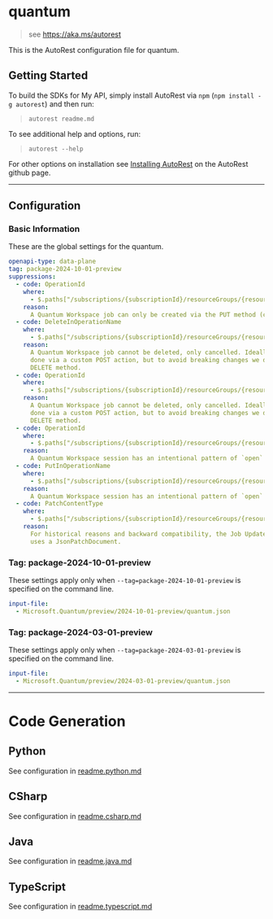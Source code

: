 # quantum

> see https://aka.ms/autorest

This is the AutoRest configuration file for quantum.

## Getting Started

To build the SDKs for My API, simply install AutoRest via `npm` (`npm install -g autorest`) and then run:

> `autorest readme.md`

To see additional help and options, run:

> `autorest --help`

For other options on installation see [Installing AutoRest](https://aka.ms/autorest/install) on the AutoRest github page.

---

## Configuration

### Basic Information

These are the global settings for the quantum.

``` yaml
openapi-type: data-plane
tag: package-2024-10-01-preview
suppressions:
  - code: OperationId
    where:
      - $.paths["/subscriptions/{subscriptionId}/resourceGroups/{resourceGroupName}/providers/Microsoft.Quantum/workspaces/{workspaceName}/jobs/{jobId}"].put.operationId
    reason:
      A Quantum Workspace job can only be created via the PUT method (can't be updated or replaced). 
  - code: DeleteInOperationName
    where:
      - $.paths["/subscriptions/{subscriptionId}/resourceGroups/{resourceGroupName}/providers/Microsoft.Quantum/workspaces/{workspaceName}/jobs/{jobId}"].delete.operationId
    reason:
      A Quantum Workspace job cannot be deleted, only cancelled. Ideally it should have been
      done via a custom POST action, but to avoid breaking changes we decided to keep it using the
      DELETE method.
  - code: OperationId
    where:
      - $.paths["/subscriptions/{subscriptionId}/resourceGroups/{resourceGroupName}/providers/Microsoft.Quantum/workspaces/{workspaceName}/jobs/{jobId}"].delete.operationId
    reason:
      A Quantum Workspace job cannot be deleted, only cancelled. Ideally it should have been
      done via a custom POST action, but to avoid breaking changes we decided to keep it using the
      DELETE method.
  - code: OperationId
    where:
      - $.paths["/subscriptions/{subscriptionId}/resourceGroups/{resourceGroupName}/providers/Microsoft.Quantum/workspaces/{workspaceName}/sessions/{sessionId}"].put.operationId
    reason:
      A Quantum Workspace session has an intentional pattern of `open` (with a PUT) and `close` (with a POST action). 
  - code: PutInOperationName
    where:
      - $.paths["/subscriptions/{subscriptionId}/resourceGroups/{resourceGroupName}/providers/Microsoft.Quantum/workspaces/{workspaceName}/sessions/{sessionId}"].put.operationId
    reason:
      A Quantum Workspace session has an intentional pattern of `open` (with a PUT) and `close` (with a POST action). 
  - code: PatchContentType
    where:
      - $.paths["/subscriptions/{subscriptionId}/resourceGroups/{resourceGroupName}/providers/Microsoft.Quantum/workspaces/{workspaceName}/jobs/{jobId}"].patch.consumes
    reason:
      For historical reasons and backward compatibility, the Job Update operation
      uses a JsonPatchDocument. 
```

### Tag: package-2024-10-01-preview

These settings apply only when `--tag=package-2024-10-01-preview` is specified on the command line.

```yaml $(tag) == 'package-2024-10-01-preview'
input-file:
  - Microsoft.Quantum/preview/2024-10-01-preview/quantum.json
```

### Tag: package-2024-03-01-preview

These settings apply only when `--tag=package-2024-03-01-preview` is specified on the command line.

```yaml $(tag) == 'package-2024-03-01-preview'
input-file:
  - Microsoft.Quantum/preview/2024-03-01-preview/quantum.json
```

---

# Code Generation

## Python

See configuration in [readme.python.md](./readme.python.md)

## CSharp

See configuration in [readme.csharp.md](./readme.csharp.md)

## Java

See configuration in [readme.java.md](./readme.java.md)

## TypeScript

See configuration in [readme.typescript.md](./readme.typescript.md)
